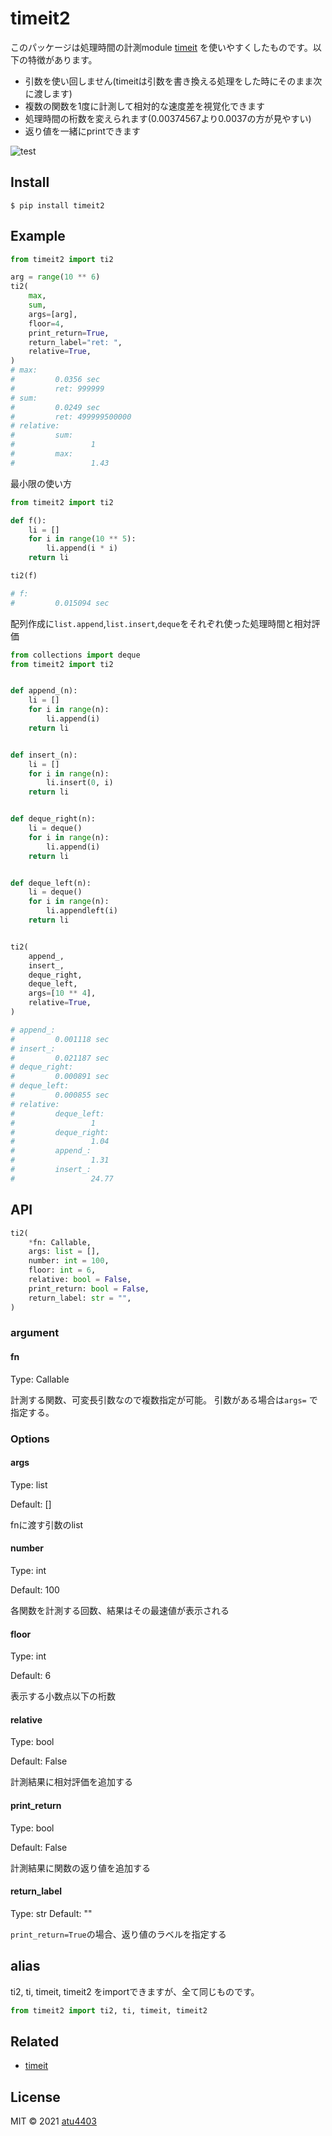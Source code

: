 # timeit2 


このパッケージは処理時間の計測module [timeit](https://docs.python.org/3/library/timeit.html) を使いやすくしたものです。以下の特徴があります。

- 引数を使い回しません(timeitは引数を書き換える処理をした時にそのまま次に渡します)
- 複数の関数を1度に計測して相対的な速度差を視覚化できます
- 処理時間の桁数を変えられます(0.00374567より0.0037の方が見やすい)
- 返り値を一緒にprintできます

![test](https://github.com/atu4403/timeit2/workflows/test/badge.svg)


## Install

```
$ pip install timeit2
```


## Example

```python
from timeit2 import ti2

arg = range(10 ** 6)
ti2(
    max,
    sum,
    args=[arg],
    floor=4,
    print_return=True,
    return_label="ret: ",
    relative=True,
)
# max:
#         0.0356 sec
#         ret: 999999
# sum:
#         0.0249 sec
#         ret: 499999500000
# relative:
#         sum:
#                 1
#         max:
#                 1.43
```

最小限の使い方

```python
from timeit2 import ti2

def f():
    li = []
    for i in range(10 ** 5):
        li.append(i * i)
    return li

ti2(f)

# f:
#         0.015094 sec
```

配列作成に`list.append`,`list.insert`,`deque`をそれぞれ使った処理時間と相対評価

```python
from collections import deque
from timeit2 import ti2


def append_(n):
    li = []
    for i in range(n):
        li.append(i)
    return li


def insert_(n):
    li = []
    for i in range(n):
        li.insert(0, i)
    return li


def deque_right(n):
    li = deque()
    for i in range(n):
        li.append(i)
    return li


def deque_left(n):
    li = deque()
    for i in range(n):
        li.appendleft(i)
    return li


ti2(
    append_,
    insert_,
    deque_right,
    deque_left,
    args=[10 ** 4],
    relative=True,
)

# append_:
#         0.001118 sec
# insert_:
#         0.021187 sec
# deque_right:
#         0.000891 sec
# deque_left:
#         0.000855 sec
# relative:
#         deque_left:
#                 1
#         deque_right:
#                 1.04
#         append_:
#                 1.31
#         insert_:
#                 24.77
```

## API

```python
ti2(
    *fn: Callable,
    args: list = [],
    number: int = 100,
    floor: int = 6,
    relative: bool = False,
    print_return: bool = False,
    return_label: str = "",
)
```

### argument

#### fn

Type: Callable

計測する関数、可変長引数なので複数指定が可能。
引数がある場合は`args=` で指定する。

### Options

#### args 

Type: list

Default: []

fnに渡す引数のlist

#### number 

Type: int

Default: 100

各関数を計測する回数、結果はその最速値が表示される


#### floor

Type: int

Default: 6

表示する小数点以下の桁数


#### relative

Type: bool

Default: False

計測結果に相対評価を追加する

#### print_return

Type: bool

Default: False

計測結果に関数の返り値を追加する

#### return_label

Type: str
Default: ""

`print_return=True`の場合、返り値のラベルを指定する


## alias

ti2, ti, timeit, timeit2 をimportできますが、全て同じものです。


```python
from timeit2 import ti2, ti, timeit, timeit2
```

## Related
- [timeit](https://docs.python.org/3/library/timeit.html)


## License

MIT © 2021 [atu4403](https://github.com/atu4403)
